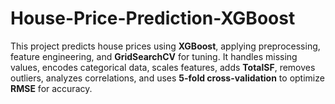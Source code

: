 # House-Price-Prediction-XGBoost
This project predicts house prices using **XGBoost**, applying preprocessing, feature engineering, and **GridSearchCV** for tuning. It handles missing values, encodes categorical data, scales features, adds **TotalSF**, removes outliers, analyzes correlations, and uses **5-fold cross-validation** to optimize **RMSE** for accuracy. 
